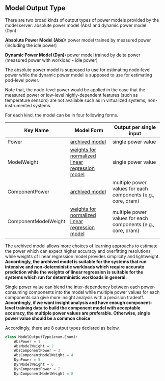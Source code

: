## Model Output Type

There are two broad kinds of output types of power models provided by the model server: absolute power model (Abs) and dynamic power model (Dyn). 

**Absolute Power Model (Abs):** power model trained by measured power (including the idle power)

**Dynamic Power Model (Dyn):** power model trained by delta power (measured power with workload - idle power)

The absolute power model is supposed to use for estimating node-level power while the dynamic power model is supposed to use for estimating pod-level power. 

Note that, the node-level power would be applied in the case that the measured power or low-level highly-dependent features (such as temperature sensors) are not available such as in virtualized systems, non-instrumented systems.

For each kind, the model can be in four following forms.

Key Name| Model Form|Output per single input|
---|---|---|
Power|[archived model](./model_format.md#2-archived-model)|single power value|
ModelWeight|[weights for normalized linear regression model](./model_format.md#1-model-weight-for-linear-regression)|single power value|
ComponentPower|[archived model](./model_format.md#2-archived-model)|multiple power values for each components (e.g., core, dram)
ComponentModelWeight|[weights for normalized linear regression model](./model_format.md#1-model-weight-for-linear-regression)|multiple power values for each components (e.g., core, dram)|

The archived model allows more choices of learning approachs to estimate the power which can expect higher accuracy and overfitting resolutions while weights of linear regression model provides simplicity and lightweight. **Accordingly, the archived model is suitable for the systems that run intensive and non-deterministic workloads which require accurate prediction while the weights of linear regression is suitable for the systems which run for deterministic workloads in general.**

Single power value can blend the inter-dependency between each power-consuming components into the model while multiple power values for each components can give more insight analysis with a precision tradeoff. **Accordingly, if we want insight analysis and have enough component-level training data to build the component model with acceptable accuracy, the multiple power values are preferable. Otherwise, single power value should be a common choice**

Accordingly, there are 8 output types declared as below. 
```python
class ModelOutputType(enum.Enum):
    AbsPower = 1
    AbsModelWeight = 2
    AbsComponentPower = 3
    AbsComponentModelWeight = 4
    DynPower = 5
    DynModelWeight = 6
    DynComponentPower = 7
    DynComponentModelWeight = 8
```